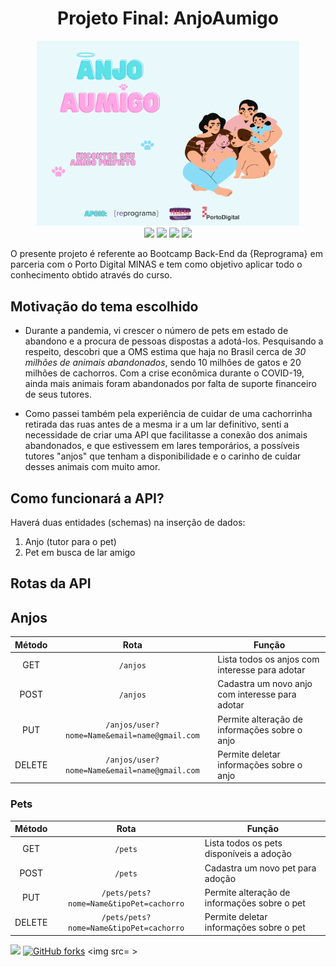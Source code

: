 <div align='center'>
    <h1>Projeto Final: AnjoAumigo</h1>
    <img alt="Banner do Anjo Aumigo com imagem de uma família abraçando um gato e um cachorro" src="./assets/banner.png" width="420px">
</div>
<div align='center'>
<a href="https://github.com/elvasthaisa/projeto-adocao-pets/network"><img src = https://img.shields.io/github/forks/elvasthaisa/projeto-adocao-pets></a>
<a href="https://img.shields.io/github/stars/elvasthaisa/projeto-adocao-pets"><img src = https://img.shields.io/github/stars/elvasthaisa/projeto-adocao-pets></a>
<img src = https://img.shields.io/github/license/elvasthaisa/projeto-adocao-pets>
<a href="https://projeto-final-thaisa.herokuapp.com/"><img src="https://img.shields.io/static/v1?label=deploy&message=heroku&color=51CBF3&style=flat"></a>
</div>

O presente projeto é referente ao Bootcamp Back-End da {Reprograma} em parceria com o Porto Digital MINAS e tem como objetivo aplicar todo o conhecimento obtido através do curso.

## Motivação do tema escolhido
- Durante a pandemia, vi crescer o número de pets em estado de abandono e a procura de pessoas dispostas a adotá-los. Pesquisando a respeito, descobri que a OMS estima que haja no Brasil cerca de _30 milhões de animais abandonados_, sendo 10 milhões de gatos e 20 milhões de cachorros. Com a crise econômica durante o COVID-19, ainda mais animais foram abandonados por falta de suporte financeiro de seus tutores.

- Como passei também pela experiência de cuidar de uma cachorrinha retirada das ruas antes de a mesma ir a um lar definitivo, senti a necessidade de criar uma API que facilitasse a conexão dos animais abandonados, e que estivessem em lares temporários, a possíveis tutores "anjos" que tenham a disponibilidade e o carinho de cuidar desses animais com muito amor.

## Como funcionará a API?

Haverá duas entidades (schemas) na inserção de dados:

1. Anjo (tutor para o pet)
2. Pet em busca de lar amigo

## Rotas da API 

## Anjos

| Método   |  Rota        | Função  |
|:--------:|:-------------:| ------- |
| GET | `/anjos` | Lista todos os anjos com interesse para adotar |
| POST | `/anjos` | Cadastra um novo anjo com interesse para adotar |
| PUT | `/anjos/user?nome=Name&email=name@gmail.com` | Permite alteração de informações sobre o anjo |
| DELETE | `/anjos/user?nome=Name&email=name@gmail.com` | Permite deletar informações sobre o anjo |

### Pets

| Método | Rota | Função |
|:------:|:----:| ------ |
| GET | `/pets` | Lista todos os pets disponíveis a adoção |
| POST | `/pets` | Cadastra um novo pet para adoção |
| PUT | `/pets/pets?nome=Name&tipoPet=cachorro` | Permite alteração de informações sobre o pet |
| DELETE | `/pets/pets?nome=Name&tipoPet=cachorro` | Permite deletar informações sobre o pet |


<img src = "https://img.shields.io/static/v1?label=license&message=MIT&color=uniform"> <a href="https://github.com/marinamare/reprogramaSemanas17e18_projetoFinal/network">  <img alt="GitHub forks" src="https://img.shields.io/github/forks/marinamare/reprogramaSemanas17e18_projetoFinal"></a> <img src= >
 
 [](https://vegaria.herokuapp.com/)



